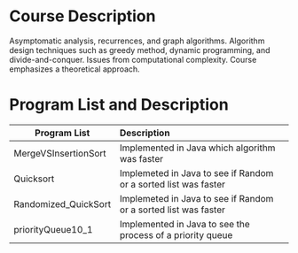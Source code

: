 # Course Description
Asymptomatic analysis, recurrences, and graph algorithms. Algorithm design techniques such as greedy method, 
dynamic programming, and divide-and-conquer. Issues from computational complexity. Course emphasizes a theoretical approach. 
# Program List and Description

| Program List       | Description |
| ------------- |:-------------|
| MergeVSInsertionSort      | Implemented in Java which algorithm was faster |
| Quicksort      | Implemeted in Java to see if Random or a sorted list was faster      | 
| Randomized_QuickSort | Implemeted in Java to see if Random or a sorted list was faster         |    
| priorityQueue10_1 | Implemented in Java to see the process of a priority queue      |  

